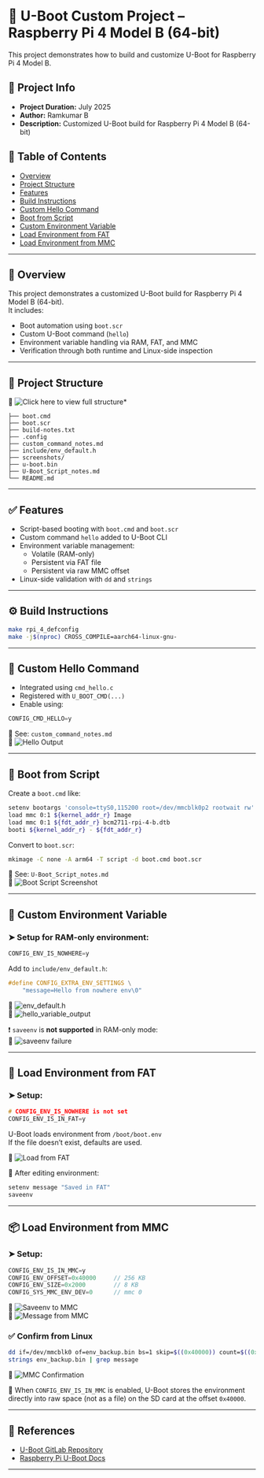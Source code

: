 # 🚀 U-Boot Custom Project – Raspberry Pi 4 Model B (64-bit)

This project demonstrates how to build and customize U-Boot for Raspberry Pi 4 Model B.

## 📌 Project Info

- **Project Duration:** July 2025  
- **Author:** Ramkumar B  
- **Description:** Customized U-Boot build for Raspberry Pi 4 Model B (64-bit)

## 📑 Table of Contents
- [Overview](#-overview)
- [Project Structure](#-project-structure)
- [Features](#-features)
- [Build Instructions](#-build-instructions)
- [Custom Hello Command](#-custom-hello-command)
- [Boot from Script](#-boot-from-script)
- [Custom Environment Variable](#-custom-environment-variable)
- [Load Environment from FAT](#-load-environment-from-fat)
- [Load Environment from MMC](#-load-environment-from-mmc)

---

## 📌 Overview

This project demonstrates a customized U-Boot build for Raspberry Pi 4 Model B (64-bit).  
It includes:

- Boot automation using `boot.scr`
- Custom U-Boot command (`hello`)
- Environment variable handling via RAM, FAT, and MMC
- Verification through both runtime and Linux-side inspection

---

## 📂 Project Structure

📸 ![Click here to view full structure](screenshots/project_structure.png)*

```
├── boot.cmd
├── boot.scr
├── build-notes.txt
├── .config
├── custom_command_notes.md
├── include/env_default.h
├── screenshots/
├── u-boot.bin
├── U-Boot_Script_notes.md
└── README.md
```

---

## ✅ Features

- Script-based booting with `boot.cmd` and `boot.scr`
- Custom command `hello` added to U-Boot CLI
- Environment variable management:
  - Volatile (RAM-only)
  - Persistent via FAT file
  - Persistent via raw MMC offset
- Linux-side validation with `dd` and `strings`

---

## ⚙️ Build Instructions

```bash
make rpi_4_defconfig
make -j$(nproc) CROSS_COMPILE=aarch64-linux-gnu-
```

---

## 🧩 Custom Hello Command

- Integrated using `cmd_hello.c`
- Registered with `U_BOOT_CMD(...)`
- Enable using:

```c
CONFIG_CMD_HELLO=y
```

📄 See: `custom_command_notes.md`  
📸 ![Hello Output](screenshots/hello_cmd_output.png)

---

## 📜 Boot from Script

Create a `boot.cmd` like:

```bash
setenv bootargs 'console=ttyS0,115200 root=/dev/mmcblk0p2 rootwait rw'
load mmc 0:1 ${kernel_addr_r} Image
load mmc 0:1 ${fdt_addr_r} bcm2711-rpi-4-b.dtb
booti ${kernel_addr_r} - ${fdt_addr_r}
```

Convert to `boot.scr`:

```bash
mkimage -C none -A arm64 -T script -d boot.cmd boot.scr
```

📄 See: `U-Boot_Script_notes.md`  
📸 ![Boot Script Screenshot](screenshots/Boot_from_script.png)

---

## 🧪 Custom Environment Variable

### ➤ Setup for RAM-only environment:

```c
CONFIG_ENV_IS_NOWHERE=y
```

Add to `include/env_default.h`:

```c
#define CONFIG_EXTRA_ENV_SETTINGS \
    "message=Hello from nowhere env\0"
```

📸 ![env_default.h](screenshots/env_default.h.png)  
📸 ![hello_variable_output](screenshots/hello_variable_output.png)  

❗ `saveenv` is **not supported** in RAM-only mode:  
📸 ![saveenv failure](screenshots/saveenv.png)

---

## 💾 Load Environment from FAT

### ➤ Setup:

```c
# CONFIG_ENV_IS_NOWHERE is not set
CONFIG_ENV_IS_IN_FAT=y
```

U-Boot loads environment from `/boot/boot.env`  
If the file doesn’t exist, defaults are used.

📸 ![Load from FAT](screenshots/loadFromFatFile.png)

📝 After editing environment:

```bash
setenv message "Saved in FAT"
saveenv
```

---

## 📦 Load Environment from MMC

### ➤ Setup:

```c
CONFIG_ENV_IS_IN_MMC=y
CONFIG_ENV_OFFSET=0x40000     // 256 KB
CONFIG_ENV_SIZE=0x2000        // 8 KB
CONFIG_SYS_MMC_ENV_DEV=0      // mmc 0
```

📸 ![Saveenv to MMC](screenshots/saveenv_into_MMC.png)  
📸 ![Message from MMC](screenshots/message_from_MMC.png)

### ✅ Confirm from Linux

```bash
dd if=/dev/mmcblk0 of=env_backup.bin bs=1 skip=$((0x40000)) count=$((0x2000))
strings env_backup.bin | grep message
```

📸 ![MMC Confirmation](screenshots/MMC_Confirmaton_From_linux.png)

📌 When `CONFIG_ENV_IS_IN_MMC` is enabled, U-Boot stores the environment directly into raw space (not as a file) on the SD card at the offset `0x40000`.

---

## 🧾 References

- [U-Boot GitLab Repository](https://source.denx.de/u-boot/u-boot)
- [Raspberry Pi U-Boot Docs](https://u-boot.readthedocs.io/en/latest/board/raspberrypi/)

---
